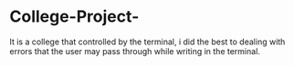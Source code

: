 # College-Project-
It is a college that controlled by the terminal, i did the best to dealing with errors that the user may pass through while writing in the terminal.
